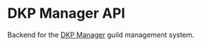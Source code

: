 # DKP Manager API

Backend for the [DKP Manager](https://github.com/GitP4tt/dkp-manager/) guild management system.
